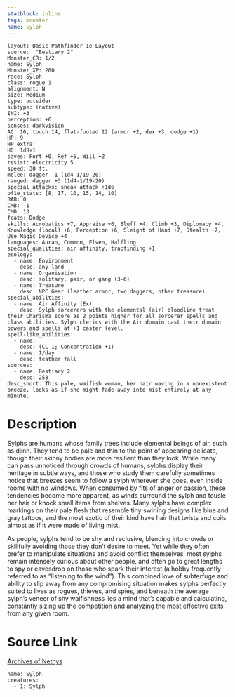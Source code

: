 ```yaml
---
statblock: inline
tags: monster
name: Sylph
---
```

```statblock
layout: Basic Pathfinder 1e Layout
source:  "Bestiary 2"
Monster_CR: 1/2
name: Sylph
Monster_XP: 200
race: Sylph
class: rogue 1
alignment: N
size: Medium
type: outsider
subtype: (native)
INI: +3
perception: +6
senses: darkvision
AC: 16, touch 14, flat-footed 12 (armor +2, dex +3, dodge +1)
HP: 9
HP_extra: 
HD: 1d8+1
saves: Fort +0, Ref +5, Will +2
resist: electricity 5
speed: 30 ft.
melee: dagger -1 (1d4-1/19-20)
ranged: dagger +3 (1d4-1/19-20)
special_attacks: sneak attack +1d6
pf1e_stats: [8, 17, 10, 15, 14, 10]
BAB: 0
CMB: -1
CMD: 13
feats: Dodge
skills: Acrobatics +7, Appraise +6, Bluff +4, Climb +3, Diplomacy +4, Knowledge (local) +6, Perception +6, Sleight of Hand +7, Stealth +7, Use Magic Device +4
languages: Auran, Common, Elven, Halfling
special_qualities: air affinity, trapfinding +1
ecology:
  - name: Environment
    desc: any land
  - name: Organisation
    desc: solitary, pair, or gang (3-6)
  - name: Treasure
    desc: NPC Gear (leather armor, two daggers, other treasure)
special_abilities:
  - name: Air Affinity (Ex)
    desc: Sylph sorcerers with the elemental (air) bloodline treat their Charisma score as 2 points higher for all sorcerer spells and class abilities. Sylph clerics with the Air domain cast their domain powers and spells at +1 caster level.
spell-like_abilities:
  - name:
    desc: (CL 1; Concentration +1)
  - name: 1/day
    desc: feather fall
sources:
  - name: Bestiary 2
    desc: 258
desc_short: This pale, waifish woman, her hair waving in a nonexistent breeze, looks as if she might fade away into mist entirely at any minute.
```
# Description
Sylphs are humans whose family trees include elemental beings of air, such as djinn. They tend to be pale and thin to the point of appearing delicate, though their skinny bodies are more resilient than they look. While many can pass unnoticed through crowds of humans, sylphs display their heritage in subtle ways, and those who study them carefully sometimes notice that breezes seem to follow a sylph wherever she goes, even inside rooms with no windows. When consumed by fits of anger or passion, these tendencies become more apparent, as winds surround the sylph and tousle her hair or knock small items from shelves. Many sylphs have complex markings on their pale flesh that resemble tiny swirling designs like blue and gray tattoos, and the most exotic of their kind have hair that twists and coils almost as if it were made of living mist.

As people, sylphs tend to be shy and reclusive, blending into crowds or skillfully avoiding those they don’t desire to meet. Yet while they often prefer to manipulate situations and avoid conflict themselves, most sylphs remain intensely curious about other people, and often go to great lengths to spy or eavesdrop on those who spark their interest (a hobby frequently referred to as “listening to the wind”). This combined love of subterfuge and ability to slip away from any compromising situation makes sylphs perfectly suited to lives as rogues, thieves, and spies, and beneath the average sylph’s veneer of shy waifishness lies a mind that’s capable and calculating, constantly sizing up the competition and analyzing the most effective exits from any given room.
# Source Link
[Archives of Nethys](https://aonprd.com/MonsterDisplay.aspx?ItemName=Sylph)
```encounter-table
name: Sylph
creatures:
  - 1: Sylph
```
